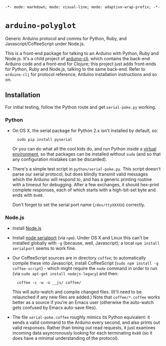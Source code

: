 `-*- mode: markdown; mode: visual-line; mode: adaptive-wrap-prefix; -*-`

# `arduino-polyglot`

Generic Arduino protocol and comms for Python, Ruby, and Javascript/CoffeeScript under Node.js.

This is a front-end package for talking to an Arduino with Python, Ruby and Node.js. It's a child project of [arduino-clj](https://github.com/cassiel/arduino-clj), which contains the back-end Arduino code and a front-end for Clojure; this project just adds front-ends for Python, Ruby and Node.js, talking to the same back-end. Refer to `arduino-clj` for protocol reference, Arduino installation instructions and so on.

## Installation

For initial testing, follow the Python route and get `serial-poke.py` working.

### Python

- On OS X, the serial package for Python 2.x isn't installed by default, so:

        sudo pip install pyserial
        
  Or you can do what all the cool kids do, and run Python inside a [virtual environment](http://docs.python-guide.org/en/latest/dev/virtualenvs/), so that packages can be installed without `sudo` (and so that any configuration mistakes can be discarded).

- There's a simple test script in `python/serial-poke.py`. This script doesn't parse our serial protocol, but does blindly transmit valid messages which the Arduino will respond to, and has a generic printing routine with a timeout for debugging. After a few exchanges, it should hex-print complete responses, each of which starts with a high-bit-set byte and ends with `0x80`.

  Don't forget to set the serial port name (`/dev/ttyXXXXX`) correctly.

### Node.js

- Install [Node.js](https://nodejs.org/)
- Install [node serialport](https://github.com/voodootikigod/node-serialport) (via `npm`). Under OS X and Linux this can't be installed globally with `-g` (because, well, Javascript); a local `npm install serialport` seems to work fine.
- Our CoffeeScript sources are in directory `coffee`; to automatically compile these into Javascript, install CoffeeScript (`sudo npm install -g coffee-script`) - which might require the `node` command in order to run (via `sudo apt-get install nodejs-legacy`) and then:

        coffee -c -w -o __js/ coffee/
        
  This will auto-watch and compile changed files. (It'll need to be relaunched if any new files are added.) Note that `coffee/*.coffee` works better as a source if you're an Emacs user (otherwise the auto-watch gets confused by Emacs auto-save files).
- The file `serial-poke.coffee` roughly mimics its Python equivalent: it sends a valid command to the Arduino every second, and also prints out valid responses. Rather than timing out read requests, it just examines incoming data asyncronously looking for each terminating `0x80` (so it does have a minimal understanding of the protocol).
